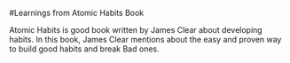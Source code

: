 #Learnings from Atomic Habits Book 

Atomic Habits is good book written by James Clear about developing habits. 
In this book, James Clear mentions about the easy and proven way to build good habits and break Bad ones.

